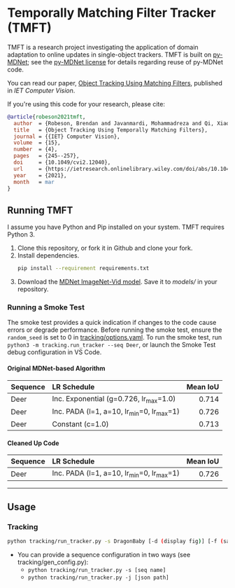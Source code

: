 # Temporally Matching Filter Tracker (TMFT)

TMFT is a research project investigating the application of domain adaptation to online updates in single-object trackers.
TMFT is built on [py-MDNet](http://cvlab.postech.ac.kr/research/mdnet/); see the [py-MDNet license](https://github.com/hyeonseobnam/py-MDNet/blob/master/LICENSE) for details regarding reuse of py-MDNet code.

You can read our paper, [Object Tracking Using Matching Filters](https://ietresearch.onlinelibrary.wiley.com/doi/abs/10.1049/cvi2.12040), published in *IET Computer Vision*.

If you're using this code for your research, please cite:

```bibtex
@article{robeson2021tmft,
  author  = {Robeson, Brendan and Javanmardi, Mohammadreza and Qi, Xiaojun},
  title   = {Object Tracking Using Temporally Matching Filters},
  journal = {{IET} Computer Vision},
  volume  = {15},
  number  = {4},
  pages   = {245--257},
  doi     = {10.1049/cvi2.12040},
  url     = {https://ietresearch.onlinelibrary.wiley.com/doi/abs/10.1049/cvi2.12040},
  year    = {2021},
  month   = mar
}
```

## Running TMFT

I assume you have Python and Pip installed on your system.
TMFT requires Python 3.

1. Clone this repository, or fork it in Github and clone your fork.
1. Install dependencies.
   ```bash
   pip install --requirement requirements.txt
   ```
1. Download the [MDNet ImageNet-Vid model](https://github.com/hyeonseobnam/py-MDNet/raw/master/models/mdnet_imagenet_vid.pth).
   Save it to *models/* in your repository.

### Running a Smoke Test

The smoke test provides a quick indication if changes to the code cause errors or degrade performance.
Before running the smoke test, ensure the `random_seed` is set to 0 in [tracking/options.yaml](tracking/options.yaml).
To run the smoke test, run `python3 -m tracking.run_tracker --seq Deer`, or launch the Smoke Test debug configuration in VS Code.

#### Original MDNet-based Algorithm

| Sequence | LR Schedule | Mean IoU |
|:---|:---|---:|
| Deer | Inc. Exponential (g=0.726, lr<sub>max</sub>=1.0) | 0.714 |
| Deer | Inc. PADA (l=1, a=10, lr<sub>min</sub>=0, lr<sub>max</sub>=1) | 0.726 |
| Deer | Constant (c=1.0) | 0.713 |

#### Cleaned Up Code

| Sequence | LR Schedule | Mean IoU |
|:---|:---|---:|
| Deer | Inc. PADA (l=1, a=10, lr<sub>min</sub>=0, lr<sub>max</sub>=1) | 0.726 |

---

## Usage

### Tracking

```bash
python tracking/run_tracker.py -s DragonBaby [-d (display fig)] [-f (save fig)]
```

- You can provide a sequence configuration in two ways (see tracking/gen_config.py):
  - `python tracking/run_tracker.py -s [seq name]`
  - `python tracking/run_tracker.py -j [json path]`
